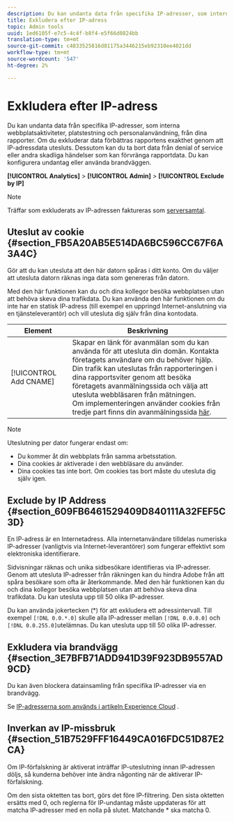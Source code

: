 ```yaml
---
description: Du kan undanta data från specifika IP-adresser, som interna webbplatsaktiviteter, platstestning och personalanvändning, från dina rapporter. Om du exkluderar data förbättras rapportens exakthet genom att IP-adressdata utesluts. Dessutom kan du ta bort data från denial of service eller andra skadliga händelser som kan förvränga rapportdata. Du kan konfigurera undantag eller använda brandväggen.
title: Exkludera efter IP-adress
topic: Admin tools
uuid: 1ed6105f-e7c5-4c4f-b8f4-e5f66d0824bb
translation-type: tm+mt
source-git-commit: c4833525816d81175a3446215eb92310ee4021dd
workflow-type: tm+mt
source-wordcount: '547'
ht-degree: 2%

---
```



# Exkludera efter IP-adress

Du kan undanta data från specifika IP-adresser, som interna webbplatsaktiviteter, platstestning och personalanvändning, från dina rapporter. Om du exkluderar data förbättras rapportens exakthet genom att IP-adressdata utesluts. Dessutom kan du ta bort data från denial of service eller andra skadliga händelser som kan förvränga rapportdata. Du kan konfigurera undantag eller använda brandväggen.

**[!UICONTROL Analytics]** > **[!UICONTROL Admin]** > **[!UICONTROL Exclude by IP]**

>[!NOTE]
>
>Träffar som exkluderats av IP-adressen faktureras som [serversamtal](https://docs.adobe.com/content/help/en/analytics/technotes/terms.html).

## Uteslut av cookie {#section_FB5A20AB5E514DA6BC596CC67F6A3A4C}

Gör att du kan utesluta att den här datorn spåras i ditt konto. Om du väljer att utesluta datorn räknas inga data som genereras från datorn.

Med den här funktionen kan du och dina kollegor besöka webbplatsen utan att behöva skeva dina trafikdata. Du kan använda den här funktionen om du inte har en statisk IP-adress (till exempel en uppringd Internet-anslutning via en tjänsteleverantör) och vill utesluta dig själv från dina kontodata.

| Element | Beskrivning |
|--- |--- |
| [!UICONTROL Add CNAME] | Skapar en länk för avanmälan som du kan använda för att utesluta din domän. Kontakta företagets användare om du behöver hjälp. <br>Din trafik kan uteslutas från rapporteringen i dina rapportsviter genom att besöka företagets avanmälningssida och välja att utesluta webbläsaren från mätningen. <br>Om implementeringen använder cookies från tredje part finns din avanmälningssida [här](https://democorp.112.2o7.net/optout.html?locale=en_US&amp;popup=true). |

>[!NOTE]
>
>Uteslutning per dator fungerar endast om:
>
> * Du kommer åt din webbplats från samma arbetsstation.
> * Dina cookies är aktiverade i den webbläsare du använder.
> * Dina cookies tas inte bort. Om cookies tas bort måste du utesluta dig själv igen.


## Exclude by IP Address {#section_609FB6461529409D840111A32FEF5C3D}

En IP-adress är en Internetadress. Alla internetanvändare tilldelas numeriska IP-adresser (vanligtvis via Internet-leverantörer) som fungerar effektivt som elektroniska identifierare.

Sidvisningar räknas och unika sidbesökare identifieras via IP-adresser. Genom att utesluta IP-adresser från räkningen kan du hindra Adobe från att spåra besökare som ofta är återkommande. Med den här funktionen kan du och dina kollegor besöka webbplatsen utan att behöva skeva dina trafikdata. Du kan utesluta upp till 50 olika IP-adresser.

Du kan använda jokertecken (*) för att exkludera ett adressintervall. Till exempel `[!DNL 0.0.*.0]` skulle alla IP-adresser mellan `[!DNL 0.0.0.0]` och `[!DNL 0.0.255.0]`utelämnas. Du kan utesluta upp till 50 olika IP-adresser.

## Exkludera via brandvägg {#section_3E7BFB71ADD941D39F923DB9557AD9CD}

Du kan även blockera datainsamling från specifika IP-adresser via en brandvägg.

Se [IP-adresserna som används i artikeln Experience Cloud](https://helpx.adobe.com/se/analytics/kb/adobe-ip-addresses.html) .

## Inverkan av IP-missbruk {#section_51B7529FFF16449CA016FDC51D87E2CA}

Om IP-förfalskning är aktiverat inträffar IP-uteslutning innan IP-adressen döljs, så kunderna behöver inte ändra någonting när de aktiverar IP-förfalskning.

Om den sista oktetten tas bort, görs det före IP-filtrering. Den sista oktetten ersätts med 0, och reglerna för IP-undantag måste uppdateras för att matcha IP-adresser med en nolla på slutet. Matchande * ska matcha 0.
